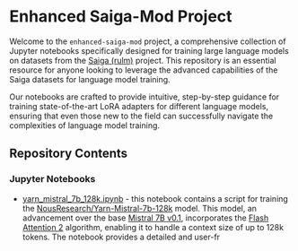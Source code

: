 # Enhanced Saiga-Mod Project

Welcome to the `enhanced-saiga-mod` project, a comprehensive collection of Jupyter notebooks specifically designed for
training large language models on datasets from the [Saiga (rulm)](https://github.com/IlyaGusev/rulm) project. This
repository is an essential resource for anyone looking to leverage the advanced capabilities of the Saiga datasets for
language model training.

Our notebooks are crafted to provide intuitive, step-by-step guidance for training state-of-the-art LoRA adapters for
different language models, ensuring that even those new to the field can successfully navigate the complexities of
language model training.

## Repository Contents

### Jupyter Notebooks

* [yarn_mistral_7b_128k.ipynb](./yarn_mistral_7b_128k.ipynb) - this notebook contains a script for training the
  [NousResearch/Yarn-Mistral-7b-128k](https://huggingface.co/NousResearch/Yarn-Mistral-7b-128k) model. This model, an
  advancement over the base [Mistral 7B v0.1](https://huggingface.co/mistralai/Mistral-7B-v0.1), incorporates
  the [Flash Attention 2](https://github.com/Dao-AILab/flash-attention) algorithm, enabling it to handle a
  context size of up to 128k tokens. The notebook provides a detailed and user-fr